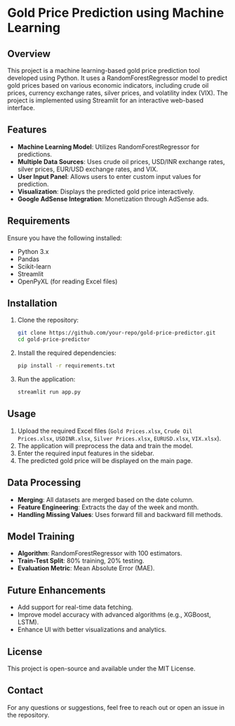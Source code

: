 # Gold Price Prediction using Machine Learning

## Overview
This project is a machine learning-based gold price prediction tool developed using Python. It uses a RandomForestRegressor model to predict gold prices based on various economic indicators, including crude oil prices, currency exchange rates, silver prices, and volatility index (VIX). The project is implemented using Streamlit for an interactive web-based interface.

## Features
- **Machine Learning Model**: Utilizes RandomForestRegressor for predictions.
- **Multiple Data Sources**: Uses crude oil prices, USD/INR exchange rates, silver prices, EUR/USD exchange rates, and VIX.
- **User Input Panel**: Allows users to enter custom input values for prediction.
- **Visualization**: Displays the predicted gold price interactively.
- **Google AdSense Integration**: Monetization through AdSense ads.

## Requirements
Ensure you have the following installed:
- Python 3.x
- Pandas
- Scikit-learn
- Streamlit
- OpenPyXL (for reading Excel files)

## Installation
1. Clone the repository:
   ```bash
   git clone https://github.com/your-repo/gold-price-predictor.git
   cd gold-price-predictor
   ```
2. Install the required dependencies:
   ```bash
   pip install -r requirements.txt
   ```
3. Run the application:
   ```bash
   streamlit run app.py
   ```

## Usage
1. Upload the required Excel files (`Gold Prices.xlsx`, `Crude Oil Prices.xlsx`, `USDINR.xlsx`, `Silver Prices.xlsx`, `EURUSD.xlsx`, `VIX.xlsx`).
2. The application will preprocess the data and train the model.
3. Enter the required input features in the sidebar.
4. The predicted gold price will be displayed on the main page.

## Data Processing
- **Merging**: All datasets are merged based on the date column.
- **Feature Engineering**: Extracts the day of the week and month.
- **Handling Missing Values**: Uses forward fill and backward fill methods.

## Model Training
- **Algorithm**: RandomForestRegressor with 100 estimators.
- **Train-Test Split**: 80% training, 20% testing.
- **Evaluation Metric**: Mean Absolute Error (MAE).

## Future Enhancements
- Add support for real-time data fetching.
- Improve model accuracy with advanced algorithms (e.g., XGBoost, LSTM).
- Enhance UI with better visualizations and analytics.

## License
This project is open-source and available under the MIT License.

## Contact
For any questions or suggestions, feel free to reach out or open an issue in the repository.

